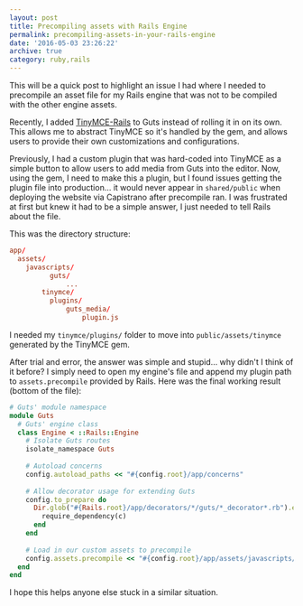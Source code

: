```yaml
---
layout: post
title: Precompiling assets with Rails Engine
permalink: precompiling-assets-in-your-rails-engine
date: '2016-05-03 23:26:22'
archive: true
category: ruby,rails
---
```


This will be a quick post to highlight an issue I had where I needed to precompile an asset file for my Rails engine that was not to be compiled with the other engine assets.

Recently, I added [TinyMCE-Rails](https://github.com/spohlenz/tinymce-rails) to Guts instead of rolling it in on its own. This allows me to abstract TinyMCE so it's handled by the gem, and allows users to provide their own customizations and configurations.

Previously, I had a custom plugin that was hard-coded into TinyMCE as a simple button to allow users to add media from Guts into the editor. Now, using the gem, I need to make this a plugin, but I found issues getting the plugin file into production… it would never appear in `shared/public` when deploying the website via Capistrano after precompile ran. I was frustrated at first but knew it had to be a simple answer, I just needed to tell Rails about the file.

This was the directory structure:

```conf
app/
  assets/
    javascripts/
          guts/
              ...
        tinymce/
          plugins/
              guts_media/
                  plugin.js
```

I needed my `tinymce/plugins/` folder to move into `public/assets/tinymce` generated by the TinyMCE gem.

After trial and error, the answer was simple and stupid… why didn't I think of it before? I simply need to open my engine's file and append my plugin path to `assets.precompile` provided by Rails. Here was the final working result (bottom of the file):

```ruby
# Guts' module namespace
module Guts 
  # Guts' engine class
  class Engine < ::Rails::Engine
    # Isolate Guts routes
    isolate_namespace Guts
    
    # Autoload concerns
    config.autoload_paths << "#{config.root}/app/concerns"
    
    # Allow decorator usage for extending Guts
    config.to_prepare do
      Dir.glob("#{Rails.root}/app/decorators/*/guts/*_decorator*.rb").each do |c|
        require_dependency(c)
      end
    end
    
    # Load in our custom assets to precompile
    config.assets.precompile << "#{config.root}/app/assets/javascripts/tinymce/plugins/guts_media/plugin.js"
  end
end
```

I hope this helps anyone else stuck in a similar situation.
